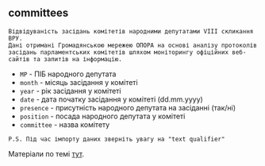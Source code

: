 ## committees
    Відвідуваність засідань комітетів народними депутатами VIII скликання ВРУ. 
    Дані отримані Громадянською мережею ОПОРА на основі аналізу протоколів засідань парламентських комітетів шляхом моніторингу офіційних веб-сайтів та запитів на інформацію.
   
* ```MP``` - ПІБ народного депутата
* ```month``` - місяць засідання у комітеті
* ```year``` - рік засідання у комітеті
* ```date``` - дата початку засідання у комітеті (dd.mm.yyyy)
* ```presence``` - присутність народного депутата на засіданні (так/ні)
* ```position``` - посада народного депутата у комітеті
* ```committee``` - назва комітету

```P.S. Під час імпорту даних зверніть увагу на "text qualifier"```

Матеріали по темі [тут](https://rada.oporaua.org/analityka/komitety).

